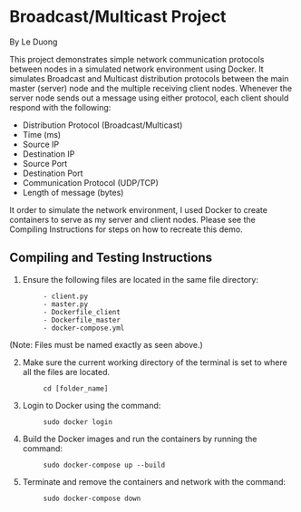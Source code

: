 # Broadcast/Multicast Project
By Le Duong

This project demonstrates simple network communication protocols between nodes in a simulated network environment using Docker. It simulates Broadcast and Multicast distribution protocols between the main master (server) node and the multiple receiving client nodes. Whenever the server node sends out a message using either protocol, each client should respond with the following: 

  - Distribution Protocol (Broadcast/Multicast)
  - Time (ms) 
  - Source IP
  - Destination IP 
  - Source Port 
  - Destination Port 
  - Communication Protocol (UDP/TCP)
  - Length of message (bytes)

It order to simulate the network environment, I used Docker to create containers to serve as my server and client nodes. Please see the Compiling Instructions for steps on how to recreate this demo. 


## Compiling and Testing Instructions
    
1. Ensure the following files are located in the same file directory: 
    
            - client.py
            - master.py
            - Dockerfile_client
            - Dockerfile_master
            - docker-compose.yml

(Note: Files must be named exactly as seen above.)

2. Make sure the current working directory of the terminal is set to where all the files are located.

            cd [folder_name]

3. Login to Docker using the command:

            sudo docker login 

4. Build the Docker images and run the containers by running the command:

            sudo docker-compose up --build

5. Terminate and remove the containers and network with the command: 

            sudo docker-compose down
